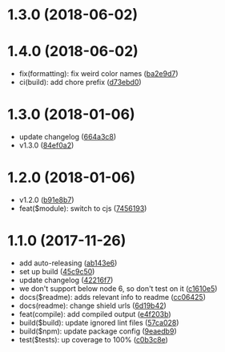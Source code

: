 <a name="1.3.0"></a>
# 1.3.0 (2018-06-02)




<a name="1.4.0"></a>
# 1.4.0 (2018-06-02)

* fix(formatting): fix weird color names ([ba2e9d7](https://github.com/VinSpee/alpha-string-to-rgba/commit/ba2e9d7))
* ci(build): add chore prefix ([d73ebd0](https://github.com/VinSpee/alpha-string-to-rgba/commit/d73ebd0))



<a name="1.3.0"></a>
# 1.3.0 (2018-01-06)

* update changelog ([664a3c8](https://github.com/VinSpee/alpha-string-to-rgba/commit/664a3c8))
* v1.3.0 ([84ef0a2](https://github.com/VinSpee/alpha-string-to-rgba/commit/84ef0a2))



<a name="1.2.0"></a>
# 1.2.0 (2018-01-06)

* v1.2.0 ([b91e8b7](https://github.com/VinSpee/alpha-string-to-rgba/commit/b91e8b7))
* feat($module): switch to cjs ([7456193](https://github.com/VinSpee/alpha-string-to-rgba/commit/7456193))



<a name="1.1.0"></a>
# 1.1.0 (2017-11-26)

* add auto-releasing ([ab143e6](https://github.com/VinSpee/alpha-string-to-rgba/commit/ab143e6))
* set up build ([45c9c50](https://github.com/VinSpee/alpha-string-to-rgba/commit/45c9c50))
* update changelog ([42216f7](https://github.com/VinSpee/alpha-string-to-rgba/commit/42216f7))
* we don't support below node 6, so don't test on it ([c1610e5](https://github.com/VinSpee/alpha-string-to-rgba/commit/c1610e5))
* docs($readme): adds relevant info to readme ([cc06425](https://github.com/VinSpee/alpha-string-to-rgba/commit/cc06425))
* docs(readme): change shield urls ([6d19b42](https://github.com/VinSpee/alpha-string-to-rgba/commit/6d19b42))
* feat(compile): add compiled output ([e4f203b](https://github.com/VinSpee/alpha-string-to-rgba/commit/e4f203b))
* build($build): update ignored lint files ([57ca028](https://github.com/VinSpee/alpha-string-to-rgba/commit/57ca028))
* build($npm): update package config ([9eaedb9](https://github.com/VinSpee/alpha-string-to-rgba/commit/9eaedb9))
* test($tests): up coverage to 100% ([c0b3c8e](https://github.com/VinSpee/alpha-string-to-rgba/commit/c0b3c8e))



